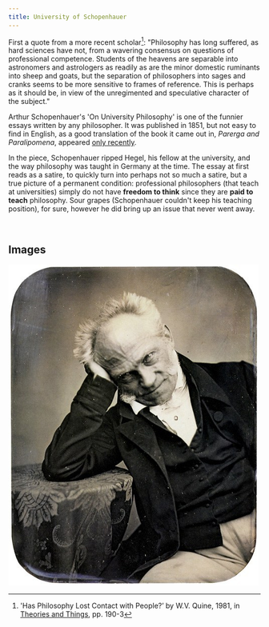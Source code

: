 ```yaml
---
title: University of Schopenhauer
---
```


First a quote from a more recent scholar[^1]: "Philosophy has long suffered, as
hard sciences have not, from a wavering consensus on questions of professional
competence. Students of the heavens are separable into astronomers and
astrologers as readily as are the minor domestic ruminants into sheep and goats,
but the separation of philosophers into sages and cranks seems to be more
sensitive to frames of reference. This is perhaps as it should be, in view of
the unregimented and speculative character of the subject."

Arthur Schopenhauer's 'On University Philosophy' is one of the funnier essays written by any philosopher. It was published in 1851, but not easy to find in English, as a good translation of the book it came out in, *Parerga and Paralipomena*, appeared [only recently](https://www.cambridge.org/us/academic/subjects/philosophy/nineteenth-century-philosophy/schopenhauer-parerga-and-paralipomena-short-philosophical-essays-volume-1?format=HB&isbn=9780521871389#contentsTabAnchor).

In the piece, Schopenhauer ripped Hegel, his fellow at the university, and the way philosophy was taught in Germany at the time. The essay at first reads as a satire, to quickly turn into perhaps not so much a satire, but a true picture of a permanent condition: professional philosophers (that teach at universities) simply do not have **freedom to think** since they are **paid to teach** philosophy. Sour grapes (Schopenhauer couldn't keep his teaching position), for sure, however he did bring up an issue that never went away.


[^1]: 'Has Philosophy Lost Contact with People?’ by W.V. Quine, 1981, in [Theories and Things](https://www.hup.harvard.edu/catalog.php?isbn=978067487926), pp. 190-3



 

Images
------

![](../images/schopenhauer1.jpg)

